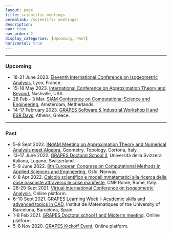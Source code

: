 ```yaml
---
layout: page
title: scientific meetings
permalink: /scientific meetings/
description: 
nav: true
nav_order: 2
display_categories: [Upcoming, Past]
horizontal: true
---
```

***

### Upcoming
<ul>
	<li> 18-21 June 2023. <a href="https://iga2023.sciencesconf.org/"> Eleventh International Conference on Isogeometric Analysis</a>, Lyon, France.</li>
	<li> 15-18 May 2023. <a href="https://my.vanderbilt.edu/nashville2023/"> International Conference on Approximation Theory and Beyond</a>, Nashville, USA. </li>
	<li> 26 Feb - 3 Mar. <a href="https://www.siam.org/conferences/cm/conference/cse23"> SIAM Conference on Computational Science and Engineering</a>, Amsterdam, Netherlands. </li>
	<li> 14–17 February 2023. <a href="http://grapes-network.eu/event/software-industrial-workshop-ii-and-esr-days/"> GRAPES Software & Industrial Workshop II and ESR Days</a>, Athens, Greece.</li>
</ul>

***
### Past

<ul>
	<li>5–9 Sept 2022. <a href="https://sites.google.com/view/splinescortona2022/"> INdAM Meeting on Approximation Theory and Numerical Analysis meet Algebra</a>, Geometry, Topology, Cortona, Italy. </li>
	<li>13–17 June 2022. <a href="http://grapes-network.eu/event/doctoral-school-ii/"> GRAPES Doctoral School II</a>, Università della Svizzera italiana, Lugano, Switzerland. </li>
	<li>5–9 June 2022. <a href="https://www.eccomas2022.org/frontal/introduction.asp"> 8th European Congress on Computational Methods in Applied Sciences and Engineering</a>, Oslo, Norway. </li>
	<li>6-8 Apr 2022. <a href="https://www1.mat.uniroma1.it/ricerca/convegni/2022/CS2022/info.html#program"> Calcolo scientifico e modeli mmatematici alla ricerca delle cose nascoste attraverso le cose manifeste</a>, CNR Rome, Rome, Italy. </li>
	<li>26-29 Sept 2021. <a href="https://iga2021.sciencesconf.org/"> Virtual International Conference on Isogeometric Analysis</a>, Online platform. </li>
	<li>6–10 Sept 2021. <a href="http://grapes-network.eu/event/learning-week1/"> GRAPES Learning Week I: Academic skills and advanced topics in CAD</a>, Institut de Matematiques of the University of Barcelona, Barcelona, Spain. </li>
	<li>1-8 Feb 2021. <a href="http://grapes-network.eu/event/doctoral-school-i-midterm-meeting/"> GRAPES Doctoral school I and Midterm meeting</a>, Online platform. </li>
	<li>5–6 Nov 2020. <a href="http://grapes-network.eu/event/kickoff-recruiting-event-rome/"> GRAPES Kickoff Event</a>, Online platform. </li>
</ul>
